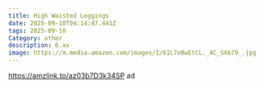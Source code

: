 ```yaml
---
title: High Waisted Leggings
date: 2025-09-10T04:14:47.441Z
tags: 2025-09-10
Category: other
description: 6.xx
image: https://m.media-amazon.com/images/I/61L7eBwEtCL._AC_SX679_.jpg
---
```

https://amzlink.to/az03b7D3k34SP ad